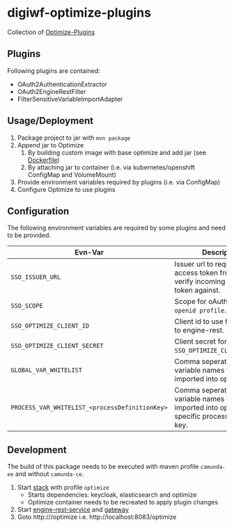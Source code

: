 # digiwf-optimize-plugins

Collection
of [Optimize-Plugins](https://docs.camunda.io/optimize/self-managed/optimize-deployment/plugins/plugin-system/)

## Plugins

Following plugins are contained:

- OAuth2AuthenticationExtractor
- OAuth2EngineRestFilter
- FilterSensitiveVariableImportAdapter

## Usage/Deployment

1. Package project to jar with `mvn package`
2. Append jar to Optimize
    1. By building custom image with base optimize and add jar (see [Dockerfile](./Dockerfile))
    2. By attaching jar to container (i.e. via kubernetes/openshift ConfigMap and VolumeMount)
3. Provide environment variables required by plugins (i.e. via ConfigMap)
4. Configure Optimize to use plugins

## Configuration

The following environment variables are required by some plugins and need to be provided.

| Evn-Var                                        | Description                                                                                                    |
|------------------------------------------------|----------------------------------------------------------------------------------------------------------------|
| `SSO_ISSUER_URL`                               | Issuer url to request client access token from and verify incoming access token against.                       |
| `SSO_SCOPE`                                    | Scope for oAuth2. Default `openid profile`.                                                                    |
| `SSO_OPTIMIZE_CLIENT_ID`                       | Client id to use for request to engine-rest.                                                                   |
| `SSO_OPTIMIZE_CLIENT_SECRET`                   | Client secret for `SSO_OPTIMIZE_CLIENT_SECRET`.                                                                |
| `GLOBAL_VAR_WHITELIST`                         | Comma seperated list of variable names which are imported into optimize.                                       |
| `PROCESS_VAR_WHITELIST_<processDefinitionKey>` | Comma seperated list of variable names which are imported into optimize for a specific process definition key. |

## Development

The build of this package needs to be executed with maven profile `camunda-ee` and without `camunda-ce`.

1. Start [stack](../../stack) with profile `optimize`
    - Starts dependencies: keycloak, elasticsearch and optimize
    - Optimize container needs to be recreated to apply plugin changes
2. Start [engine-rest-service](../../digiwf-engine/digiwf-engine-rest-service) and [gateway](../../digiwf-gateway)
3. Goto http://<gateway-url>/optimize i.e. http://localhost:8083/optimize
